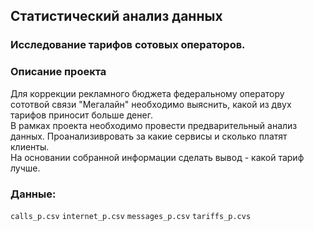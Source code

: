 ## Статистический анализ данных

### Исследование тарифов сотовых операторов. 

### Описание проекта

Для коррекции рекламного бюджета федеральному оператору сототвой связи "Мегалайн" необходимо выяснить, какой из двух тарифов приносит больше денег.  
В рамках проекта необходимо провести предварительный анализ данных. Проанализивровать за какие сервисы и сколько платят клиенты.   
На основании собранной информации сделать вывод - какой тариф лучше.

### Данные:
`calls_p.csv`
`internet_p.csv`
`messages_p.csv`
`tariffs_p.cvs`
